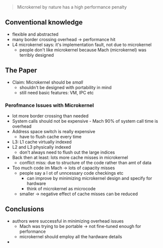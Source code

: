 > Microkernel by nature has a high performance penalty

## Conventional knowledge
- flexible and abstracted
- many border crossing overhead -> performance hit
- L4 microkernel says: it's implementation fault, not due to microkernel
	- people don't like microkernel because Mach (microkernel) was terribly designed
## The Paper
- Claim: Microkernel should be _small_
	- shouldn't be designed with portability in mind 
	- still need basic features: VM, IPC etc

### Perofmance Issues with Microkernel
- lot more border crossing than needed
- System calls should not be expensive - Mach 90% of system call time is overhead
- Address space switch is really expensive
	- have to flush cache every time
- L3: L1 cache virtually indexed
- L2 and L3 physically indexed
	- don't always need to flush out the large indices
- Back then at least: lots more cache misses in microkernel
	- conflict miss: due to structure of the code rather than amt of data
- Too much code im Mach -> lots of capacity misses
	- people say a l ot of unncessary code checkings etc
		- can improve by minimizing microkernel design and specify for hardware
		- think of microkernel as microcode
	- smaller -> negative effect of cache misses can be reduced
## Conclusions
- authors were successful in minimizing overhead issues
	- Mach was trying to be portable -> not fine-tuned enough for performance
	- microkernel should employ all the hardware details
- 